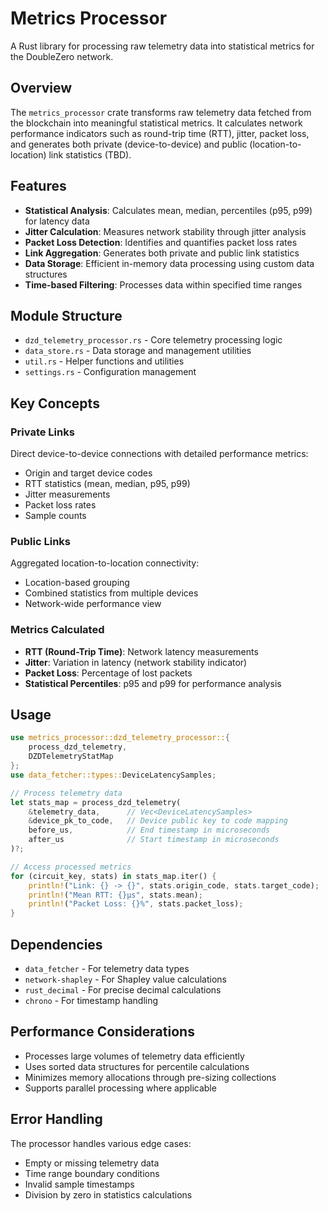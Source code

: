 # Metrics Processor

A Rust library for processing raw telemetry data into statistical metrics for the DoubleZero network.

## Overview

The `metrics_processor` crate transforms raw telemetry data fetched from the blockchain into meaningful statistical metrics. It calculates network performance indicators such as round-trip time (RTT), jitter, packet loss, and generates both private (device-to-device) and public (location-to-location) link statistics (TBD).

## Features

- **Statistical Analysis**: Calculates mean, median, percentiles (p95, p99) for latency data
- **Jitter Calculation**: Measures network stability through jitter analysis
- **Packet Loss Detection**: Identifies and quantifies packet loss rates
- **Link Aggregation**: Generates both private and public link statistics
- **Data Storage**: Efficient in-memory data processing using custom data structures
- **Time-based Filtering**: Processes data within specified time ranges

## Module Structure

- `dzd_telemetry_processor.rs` - Core telemetry processing logic
- `data_store.rs` - Data storage and management utilities
- `util.rs` - Helper functions and utilities
- `settings.rs` - Configuration management

## Key Concepts

### Private Links

Direct device-to-device connections with detailed performance metrics:

- Origin and target device codes
- RTT statistics (mean, median, p95, p99)
- Jitter measurements
- Packet loss rates
- Sample counts

### Public Links

Aggregated location-to-location connectivity:

- Location-based grouping
- Combined statistics from multiple devices
- Network-wide performance view

### Metrics Calculated

- **RTT (Round-Trip Time)**: Network latency measurements
- **Jitter**: Variation in latency (network stability indicator)
- **Packet Loss**: Percentage of lost packets
- **Statistical Percentiles**: p95 and p99 for performance analysis

## Usage

```rust
use metrics_processor::dzd_telemetry_processor::{
    process_dzd_telemetry,
    DZDTelemetryStatMap
};
use data_fetcher::types::DeviceLatencySamples;

// Process telemetry data
let stats_map = process_dzd_telemetry(
    &telemetry_data,      // Vec<DeviceLatencySamples>
    &device_pk_to_code,   // Device public key to code mapping
    before_us,            // End timestamp in microseconds
    after_us              // Start timestamp in microseconds
)?;

// Access processed metrics
for (circuit_key, stats) in stats_map.iter() {
    println!("Link: {} -> {}", stats.origin_code, stats.target_code);
    println!("Mean RTT: {}μs", stats.mean);
    println!("Packet Loss: {}%", stats.packet_loss);
}
```

## Dependencies

- `data_fetcher` - For telemetry data types
- `network-shapley` - For Shapley value calculations
- `rust_decimal` - For precise decimal calculations
- `chrono` - For timestamp handling

## Performance Considerations

- Processes large volumes of telemetry data efficiently
- Uses sorted data structures for percentile calculations
- Minimizes memory allocations through pre-sizing collections
- Supports parallel processing where applicable

## Error Handling

The processor handles various edge cases:

- Empty or missing telemetry data
- Time range boundary conditions
- Invalid sample timestamps
- Division by zero in statistics calculations
